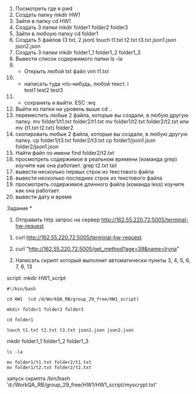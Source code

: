 1. Посмотреть где я
   pwd
2. Создать папку
   mkdir HW1
3. Зайти в папку
   cd HW1
4. Создать 3 папки
   mkdir folder1 folder2 folder3
5. Зайти в любоую папку
   cd folder1
6. Создать 5 файлов (3 txt, 2 json)
   touch t1.txt t2.txt t3.txt json1.json json2.json
7. Создать 3 папки
   mkdir folder1_1 folder1_2 folder1_3
8. Вывести список содержимого папки
   ls -la
9. - Открыть любой txt файл
     vim t1.txt
10. - написать туда что-нибудь, любой текст.
      i  
      test1
      test2
      test3
11. - сохранить и выйти.
      ESC :wq
12. Выйти из папки на уровень выше
    cd ..
13. переместить любые 2 файла, которые вы создали, в любую другую папку.
    mv folder1/t1.txt folder2/t1.txt
    mv folder1/t2.txt folder2/t2.txt или
    mv {t1.txt t2.txt} folder2
14. скопировать любые 2 файла, которые вы создали, в любую другую папку.
    cp folder1/t3.txt folder2/t3.txt
    cp folder1/json1.json folder2/json1.json
15. Найти файл по имени
    find folder2/t2.txt
16. просмотреть содержимое в реальном времени (команда grep) изучите как она работает.
    grep t2.txt tail
17. вывести несколько первых строк из текстового файла
18. вывести несколько последних строк из текстового файла
19. просмотреть содержимое длинного файла (команда less) изучите как она работает.
20. вывести дату и время

Задание \*

1. Отправить http запрос на сервер
   http://162.55.220.72:5005/terminal-hw-request

1)  curl http://162.55.220.72:5005/terminal-hw-request

2)  curl "http://162.55.220.72:5005/get_method?age=39&name=Iryna"

2. Написать скрипт который выполнит автоматически пункты 3, 4, 5, 6, 7, 8, 13

script:
mkdir HW1_script

    #!/bin/bash

    cd HW1  (cd /d/WorkQA_RB/group_29_free/HW1_script)

    mkdir folder1 folder2 folder3

    cd folder1

    touch t1.txt t2.txt t3.txt json1.json json2.json

mkdir folder1_1 folder1_2 folder1_3

    ls -la

    mv folder1/t1.txt folder2/t1.txt
    mv folder1/t2.txt folder2/t2.txt

запуск скрипта
/bin/bash 'd:/WorkQA_RB/group_29_free/HW1/HW1_script/myscrypt.txt'
